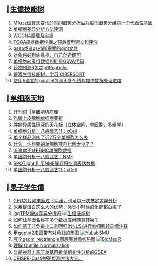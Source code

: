 ## 📝[生信技能树](https://github.com/ixxmu/mp_duty/issues?q=label%3A%E7%94%9F%E4%BF%A1%E6%8A%80%E8%83%BD%E6%A0%91+is%3Aclosed)
<!-- 1issueTable -->

1. [Mfuzz做转录变化的时间趋势分析后对每个趋势分组挑一个代表性基因](https://github.com/ixxmu/mp_duty/issues/2159) 
2. [单细胞差异分析方法评测](https://github.com/ixxmu/mp_duty/issues/2158) 
3. [WGCNA原理及实操](https://github.com/ixxmu/mp_duty/issues/2153) 
4. [TCGA癌症数据挖掘之预后模型建立和评价](https://github.com/ixxmu/mp_duty/issues/2141) 
5. [gsea或者gsva所需要的gmt文件](https://github.com/ixxmu/mp_duty/issues/2140) 
6. [对象何必到处乱找，自己创造即可](https://github.com/ixxmu/mp_duty/issues/2137) 
7. [单细胞转录组数据的批量GSVA代码](https://github.com/ixxmu/mp_duty/issues/2136) 
8. [药物预测R包之pRRophetic](https://github.com/ixxmu/mp_duty/issues/2130) 
9. [跟着生信技能树，学习 CIBERSORT](https://github.com/ixxmu/mp_duty/issues/2129) 
10. [使用R语言的parallel包调用多个线程加快数据处理进度](https://github.com/ixxmu/mp_duty/issues/2128) 
<!-- 1issueTable -->
## 📝[单细胞天地](https://github.com/ixxmu/mp_duty/issues?q=label%3A%E5%8D%95%E7%BB%86%E8%83%9E%E5%A4%A9%E5%9C%B0+is%3Aclosed)
<!-- 2issueTable -->

1. [开刊词 ||单细胞切病理](https://github.com/ixxmu/mp_duty/issues/2156) 
2. [乳腺上皮细胞单细胞亚群](https://github.com/ixxmu/mp_duty/issues/2113) 
3. [肿瘤异质性研究的天花板（立体空间，单细胞，多组学）](https://github.com/ixxmu/mp_duty/issues/2110) 
4. [单细胞分析十八般武艺11：xCell](https://github.com/ixxmu/mp_duty/issues/2025) 
5. [单个样品测序了近2万个单细胞怎么办](https://github.com/ixxmu/mp_duty/issues/1993) 
6. [什么，你想要的单细胞亚群比例太少了？](https://github.com/ixxmu/mp_duty/issues/1992) 
7. [听说你还缺PBMC单细胞数据](https://github.com/ixxmu/mp_duty/issues/1977) 
8. [单细胞分析十八般武艺：NMF](https://github.com/ixxmu/mp_duty/issues/1967) 
9. [SPOTlight || 用NMF解卷积空间表达数据](https://github.com/ixxmu/mp_duty/issues/1960) 
10. [单细胞分析十八般武艺11：xCell](https://github.com/ixxmu/mp_duty/issues/1959) 
<!-- 2issueTable -->

## 📝[果子学生信](https://github.com/ixxmu/mp_duty/issues?q=label%3A%E6%9E%9C%E5%AD%90%E5%AD%A6%E7%94%9F%E4%BF%A1+is%3Aclosed)
<!-- 3issueTable -->

1. [GEO芯片如果超过了两组，也可以一次搞定差异分析](https://github.com/ixxmu/mp_duty/issues/2138) 
2. [尿素提蛋白这么大的优势，感觉小时候的化肥都白撒了](https://github.com/ixxmu/mp_duty/issues/2109) 
3. [logTPM能做差异分析吗](https://github.com/ixxmu/mp_duty/issues/2102) [![生信技能树](https://img.shields.io/github/labels/ixxmu/mp_duty/生信技能树)](https://github.com/ixxmu/mp_duty/labels/生信技能树)
4. [如何让基因名称在多个数据库间随意转换？](https://github.com/ixxmu/mp_duty/issues/2080) 
5. [如何基于非负最小二乘回归(NNLS)进行单细胞转录组注释](https://github.com/ixxmu/mp_duty/issues/2076) 
6. [用ggplot2来画带有对角线的热图](https://github.com/ixxmu/mp_duty/issues/2035) [![YuLabSMU](https://img.shields.io/github/labels/ixxmu/mp_duty/YuLabSMU)](https://github.com/ixxmu/mp_duty/labels/YuLabSMU)
7. [写个geom_rectriangle图层画对角线热图](https://github.com/ixxmu/mp_duty/issues/2034) [![BioMedR](https://img.shields.io/github/labels/ixxmu/mp_duty/BioMedR)](https://github.com/ixxmu/mp_duty/labels/BioMedR)
8. [理解 Quntile Normalization](https://github.com/ixxmu/mp_duty/issues/1885) 
9. [又是神器！基于单基因批量相关性分析的GSEA](https://github.com/ixxmu/mp_duty/issues/1829) 
10. [CRISPR-Cas9脱靶检测方法大全。](https://github.com/ixxmu/mp_duty/issues/1377) 
<!-- 3issueTable -->
